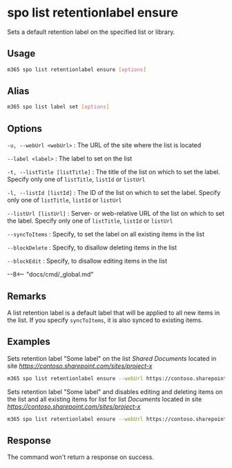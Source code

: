 # spo list retentionlabel ensure

Sets a default retention label on the specified list or library.

## Usage

```sh
m365 spo list retentionlabel ensure [options]
```

## Alias

```sh
m365 spo list label set [options]
```

## Options

`-u, --webUrl <webUrl>`
: The URL of the site where the list is located

`--label <label>`
: The label to set on the list

`-t, --listTitle [listTitle]`
: The title of the list on which to set the label. Specify only one of `listTitle`, `listId` or `listUrl`

`-l, --listId [listId]`
: The ID of the list on which to set the label. Specify only one of `listTitle`, `listId` or `listUrl`

`--listUrl [listUrl]`
: Server- or web-relative URL of the list on which to set the label. Specify only one of `listTitle`, `listId` or `listUrl`

`--syncToItems`
: Specify, to set the label on all existing items in the list

`--blockDelete`
: Specify, to disallow deleting items in the list

`--blockEdit`
: Specify, to disallow editing items in the list

--8<-- "docs/cmd/_global.md"

## Remarks

A list retention label is a default label that will be applied to all new items in the list. If you specify `syncToItems`, it is also synced to existing items. 

## Examples

Sets retention label "Some label" on the list _Shared Documents_ located in site _https://contoso.sharepoint.com/sites/project-x_

```sh
m365 spo list retentionlabel ensure --webUrl https://contoso.sharepoint.com/sites/project-x --listUrl 'Shared Documents' --label 'Some label'
```

Sets retention label "Some label" and disables editing and deleting items on the list and all existing items for list for list _Documents_ located in site _https://contoso.sharepoint.com/sites/project-x_

```sh
m365 spo list retentionlabel ensure --webUrl https://contoso.sharepoint.com/sites/project-x --listTitle 'Documents' --label 'Some label' --blockEdit --blockDelete --syncToItems
```

## Response

The command won't return a response on success.
